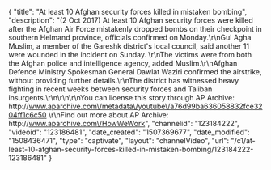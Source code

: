 {
    "title": "At least 10 Afghan security forces killed in mistaken bombing",
    "description": "(2 Oct 2017) At least 10 Afghan security forces were killed after the Afghan Air Force mistakenly dropped bombs on their checkpoint in southern Helmand province, officials confirmed on Monday.\r\nGul Agha Muslim, a member of the Gareshk district's local council, said another 11 were wounded in the incident on Sunday. \r\nThe victims were from both the Afghan police and intelligence agency, added Muslim.\r\nAfghan Defence Ministry Spokesman General Dawlat Waziri confirmed the airstrike, without providing further details.\r\nThe district has witnessed heavy fighting in recent weeks between security forces and Taliban insurgents.\r\n\r\n\r\nYou can license this story through AP Archive: http:\/\/www.aparchive.com\/metadata\/youtube\/a76d99ba636058832fce3204ff1c6c50 \r\nFind out more about AP Archive: http:\/\/www.aparchive.com\/HowWeWork",
    "channelid": "123184222",
    "videoid": "123186481",
    "date_created": "1507369677",
    "date_modified": "1508436471",
    "type": "captivate",
    "layout": "channelVideo",
    "url": "\/c1\/at-least-10-afghan-security-forces-killed-in-mistaken-bombing\/123184222-123186481"
}